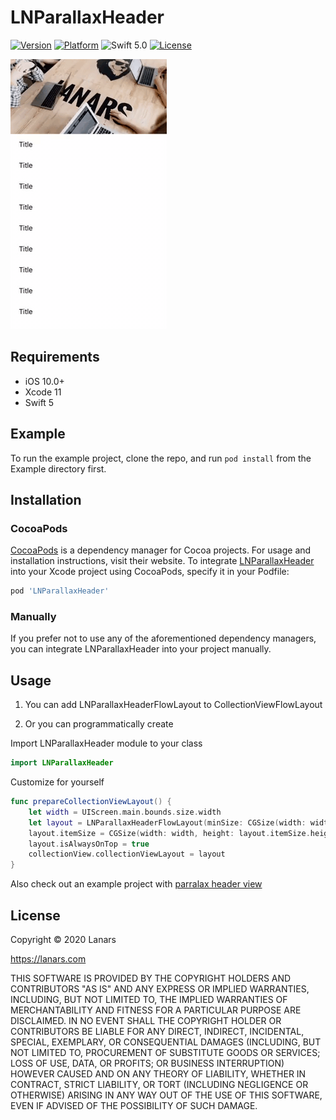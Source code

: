 # LNParallaxHeader

[![Version](https://img.shields.io/cocoapods/v/LNParallaxHeader.svg?style=flat)](https://cocoapods.org/pods/LNParallaxHeader)
[![Platform](http://img.shields.io/badge/platform-iOS-green.svg?style=flat)](https://github.com/LanarsInc/LNParallaxHeader)
![Swift 5.0](https://img.shields.io/badge/Swift-5.0-orange.svg)
[![License](https://img.shields.io/cocoapods/l/LNParallaxHeader.svg?style=flat)](https://github.com/LanarsInc/LNParallaxHeader/blob/master/LICENSE)

![Preview](https://github.com/LanarsInc/LNParallaxHeader/blob/master/Resources/Demo.gif)

## Requirements
- iOS 10.0+
- Xcode 11
- Swift 5

## Example

To run the example project, clone the repo, and run `pod install` from the Example directory first.

## Installation

### CocoaPods

[CocoaPods](https://cocoapods.org) is a dependency manager for Cocoa projects. For usage and installation instructions, visit their website. To integrate [LNParallaxHeader](https://github.com/LanarsInc/LNParallaxHeader) into your Xcode project using CocoaPods, specify it in your Podfile:

```ruby
pod 'LNParallaxHeader'
```

### Manually

If you prefer not to use any of the aforementioned dependency managers, you can integrate LNParallaxHeader into your project manually.

## Usage

1. You can add LNParallaxHeaderFlowLayout to CollectionViewFlowLayout

2. Or you can programmatically create

Import LNParallaxHeader module to your class 
```swift
import LNParallaxHeader
```
Сustomize for yourself

```swift
func prepareCollectionViewLayout() {
    let width = UIScreen.main.bounds.size.width
    let layout = LNParallaxHeaderFlowLayout(minSize: CGSize(width: width, height: 44.0), size: CGSize(width: width, height: 180.0))
    layout.itemSize = CGSize(width: width, height: layout.itemSize.height)
    layout.isAlwaysOnTop = true
    collectionView.collectionViewLayout = layout
}
```
Also check out an example project with [parralax header view](https://github.com/LanarsInc/LNParallaxHeader/tree/master/Example)

## License

Copyright © 2020 Lanars

https://lanars.com

THIS SOFTWARE IS PROVIDED BY THE COPYRIGHT HOLDERS AND CONTRIBUTORS "AS IS"
AND ANY EXPRESS OR IMPLIED WARRANTIES, INCLUDING, BUT NOT LIMITED TO, THE
IMPLIED WARRANTIES OF MERCHANTABILITY AND FITNESS FOR A PARTICULAR PURPOSE ARE
DISCLAIMED. IN NO EVENT SHALL THE COPYRIGHT HOLDER OR CONTRIBUTORS BE LIABLE
FOR ANY DIRECT, INDIRECT, INCIDENTAL, SPECIAL, EXEMPLARY, OR CONSEQUENTIAL
DAMAGES (INCLUDING, BUT NOT LIMITED TO, PROCUREMENT OF SUBSTITUTE GOODS OR
SERVICES; LOSS OF USE, DATA, OR PROFITS; OR BUSINESS INTERRUPTION) HOWEVER
CAUSED AND ON ANY THEORY OF LIABILITY, WHETHER IN CONTRACT, STRICT LIABILITY,
OR TORT (INCLUDING NEGLIGENCE OR OTHERWISE) ARISING IN ANY WAY OUT OF THE USE
OF THIS SOFTWARE, EVEN IF ADVISED OF THE POSSIBILITY OF SUCH DAMAGE.
